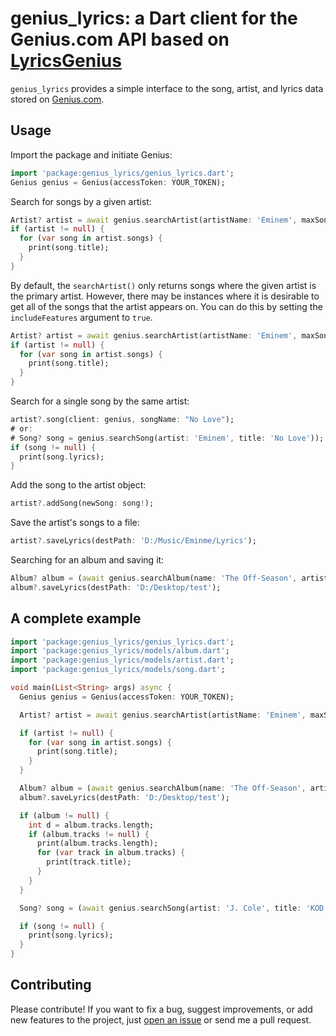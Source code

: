 # genius_lyrics: a Dart client for the Genius.com API based on [LyricsGenius](https://github.com/johnwmillr/LyricsGenius)

`genius_lyrics` provides a simple interface to the song, artist, and lyrics data stored on [Genius.com](https://www.genius.com).

## Usage
Import the package and initiate Genius:

```dart
import 'package:genius_lyrics/genius_lyrics.dart';
Genius genius = Genius(accessToken: YOUR_TOKEN);
```

Search for songs by a given artist:

```dart
Artist? artist = await genius.searchArtist(artistName: 'Eminem', maxSongs: 5, sort: SongsSorting.release_date);
if (artist != null) {
  for (var song in artist.songs) {
    print(song.title);
  }
}
```
By default, the `searchArtist()` only returns songs where the given artist is the primary artist.
However, there may be instances where it is desirable to get all of the songs that the artist appears on.
You can do this by setting the `includeFeatures` argument to `true`.

```dart
Artist? artist = await genius.searchArtist(artistName: 'Eminem', maxSongs: 5, includeFeatures: true);
if (artist != null) {
  for (var song in artist.songs) {
    print(song.title);
  }
}
```

Search for a single song by the same artist:

```dart
artist?.song(client: genius, songName: "No Love");
# or:
# Song? song = genius.searchSong(artist: 'Eminem', title: 'No Love'));
if (song != null) {
  print(song.lyrics);
}
```

Add the song to the artist object:

```dart
artist?.addSong(newSong: song!);
```

Save the artist's songs to a file:

```dart
artist?.saveLyrics(destPath: 'D:/Music/Eminme/Lyrics');
```

Searching for an album and saving it:

```dart
Album? album = (await genius.searchAlbum(name: 'The Off-Season', artist: 'J.Cole'));
album?.saveLyrics(destPath: 'D:/Desktop/test');
```

## A complete example

```dart
import 'package:genius_lyrics/genius_lyrics.dart';
import 'package:genius_lyrics/models/album.dart';
import 'package:genius_lyrics/models/artist.dart';
import 'package:genius_lyrics/models/song.dart';

void main(List<String> args) async {
  Genius genius = Genius(accessToken: YOUR_TOKEN);

  Artist? artist = await genius.searchArtist(artistName: 'Eminem', maxSongs: 5, sort: SongsSorting.release_date, includeFeatures: true);

  if (artist != null) {
    for (var song in artist.songs) {
      print(song.title);
    }
  }

  Album? album = (await genius.searchAlbum(name: 'The Off-Season', artist: 'J.Cole'));
  album?.saveLyrics(destPath: 'D:/Desktop/test');

  if (album != null) {
    int d = album.tracks.length;
    if (album.tracks != null) {
      print(album.tracks.length);
      for (var track in album.tracks) {
        print(track.title);
      }
    }
  }

  Song? song = (await genius.searchSong(artist: 'J. Cole', title: 'KOD'));

  if (song != null) {
    print(song.lyrics);
  }
}
```


## Contributing
Please contribute! If you want to fix a bug, suggest improvements, or add new features to the project, just [open an issue](https://github.com/hbtalha/genius_lyrics/issues/new) or send me a pull request.
